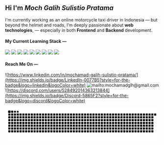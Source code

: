 ## Hi I'm ***Moch Galih Sulistio Pratama***

I'm currently working as an online motorcycle taxi driver in Indonesia — but beyond the helmet and roads, I’m deeply passionate about **web technologies**, — especially in both **Frontend** and **Backend** development.

#### My Current Learning Stack —

<img src="https://img.shields.io/badge/JavaScript-323330?style=for-the-badge&logo=javascript&logoColor=F7DF1E" />
<img src="https://img.shields.io/badge/PHP-777BB4?style=for-the-badge&logo=php&logoColor=white" />
<img src="https://img.shields.io/badge/Express%20js-000000?style=for-the-badge&logo=express&logoColor=white" />
<img src="https://img.shields.io/badge/Laravel-FF2D20?style=for-the-badge&logo=laravel&logoColor=white" />
<img src="https://img.shields.io/badge/React-20232A?style=for-the-badge&logo=react&logoColor=61DAFB" />
<img src="https://img.shields.io/badge/Vue%20js-35495E?style=for-the-badge&logo=vuedotjs&logoColor=4FC08D" />
<img src="https://img.shields.io/badge/Tailwind_CSS-38B2AC?style=for-the-badge&logo=tailwind-css&logoColor=white" />
<img src="https://img.shields.io/badge/MySQL-005C84?style=for-the-badge&logo=mysql&logoColor=white" />
<img src="https://img.shields.io/badge/PostgreSQL-316192?style=for-the-badge&logo=postgresql&logoColor=white" />


#### Reach Me On —
![https://www.linkedin.com/in/mochamad-galih-sulistio-pratama/](https://img.shields.io/badge/LinkedIn-0077B5?style=for-the-badge&logo=linkedin&logoColor=white) ![mailto:mochamadglh@gmail.com](https://img.shields.io/badge/Gmail-D14836?style=for-the-badge&logo=gmail&logoColor=white)![https://discord.com/users/528492014363213844](https://img.shields.io/badge/Discord-5865F2?style=for-the-badge&logo=discord&logoColor=white)

<img src="https://raw.githubusercontent.com/MchmdGalih/MchmdGalih/output/snake.svg" alt="Snake animation" />

###

